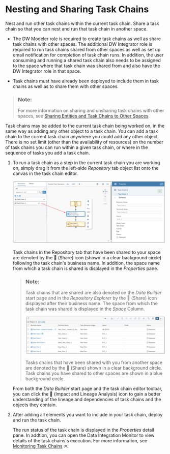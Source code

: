 <!-- loio8067b774e4404dfc821fb771388d2a4c -->

<link rel="stylesheet" type="text/css" href="../css/sap-icons.css"/>

# Nesting and Sharing Task Chains

Nest and run other task chains within the current task chain. Share a task chain so that you can nest and run that task chain in another space.

-   The DW Modeler role is required to create task chains as well as share task chains with other spaces. The additional DW Integrator role is required to run task chains shared from other spaces as well as set up email notification for completion of task chain runs. In addition, the user consuming and running a shared task chain also needs to be assigned to the space where that task chain was shared from and also have the DW Integrator role in that space.

-   Task chains must have already been deployed to include them in task chains as well as to share them with other spaces.


> ### Note:  
> For more information on sharing and unsharing task chains with other spaces, see [Sharing Entities and Task Chains to Other Spaces](../Creating-Finding-Sharing-Objects/sharing-entities-and-task-chains-to-other-spaces-64b318f.md).

Task chains may be added to the current task chain being worked on, in the same way as adding any other object to a task chain. You can add a task chain to the current task chain anywhere you could add any other object. There is no set limit \(other than the availability of resources\) on the number of task chains you can run within a given task chain, or where in the sequence of tasks you add a task chain.

1.  To run a task chain as a step in the current task chain you are working on, simply drag it from the left-side *Repository* tab object list onto the canvas in the task chain editor.

    ![](images/Repository_tab_shared_task_chains_4fbaf03.png)

    Task chains in the Repository tab that have been shared to your space are denoted by the <span class="FPA-icons-V3"></span> \(Share\) icon \(shown in a clear background circle\) following the task chain's business name. In addition, the space name from which a task chain is shared is displayed in the *Properties* pane.

    > ### Note:  
    > Task chains that are shared are also denoted on the *Data Builder* start page and in the *Repository Explorer* by the <span class="FPA-icons-V3"></span> \(Share\) icon displayed after their business name. The space from which the task chain was shared is displayed in the *Space* Column.
    > 
    > ![](images/Shared_Task_Chains_-_start_page_a2f61b4.png)
    > 
    > Tasks chains that have been shared with you from another space are denoted by the <span class="FPA-icons-V3"></span> \(Share\) shown in a clear background circle. Task chains you have shared to other spaces are shown in a blue background circle.

    From both the *Data Builder* start page and the task chain editor toolbar, you can click the <span class="FPA-icons-V3"></span> \(Impact and Lineage Analysis\) icon to gain a better understanding of the lineage and dependencies of task chains and the objects they contain.

2.  After adding all elements you want to include in your task chain, deploy and run the task chain.

    The run status of the task chain is displayed in the *Properties* detail pane. In addtion, you can open the Data Integration Monitor to view details of the task chains's execution. For more information, see [Monitoring Task Chains](https://help.sap.com/viewer/be5967d099974c69b77f4549425ca4c0/cloud/en-US/4142201ec1aa49faad89a688a2f1852c.html "Monitor the status and progress of running and previously run task chains.") :arrow_upper_right:.


